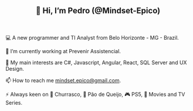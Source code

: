 ## <p align=center>👋 Hi, I’m Pedro (@Mindset-Epico)</p>

<br>

💻 A new programmer and TI Analyst from Belo Horizonte - MG - Brazil.

🔭 I’m currently working at Prevenir Assistencial.

💬 My main interests are C#, Javascript, Angular, React, SQL Server and UX Design.

📫 How to reach me mindset.epico@gmail.com.

⚡ Always keen on 🍖 Churrasco, 🧀 Pão de Queijo, 🎮 PS5, 🍿 Movies and TV Series.
